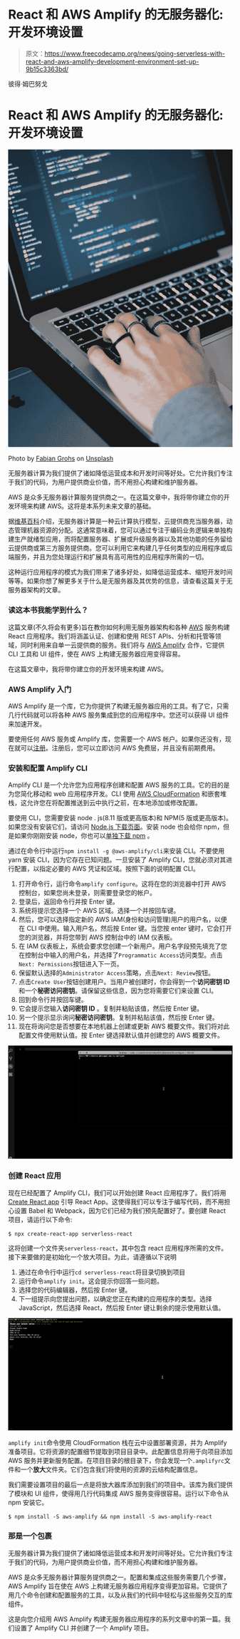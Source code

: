 # React 和 AWS Amplify 的无服务器化:开发环境设置

> 原文：<https://www.freecodecamp.org/news/going-serverless-with-react-and-aws-amplify-development-environment-set-up-9b15c3363bd/>

彼得·姆巴努戈

# React 和 AWS Amplify 的无服务器化:开发环境设置

![GmMW-DfFIiY58zpc0fPhK0vYO6RGb3fbstBc](img/fc296bf4f9d898033eaf5044a48c316b.png)

Photo by [Fabian Grohs](https://unsplash.com/@grohsfabian?utm_source=medium&utm_medium=referral) on [Unsplash](https://unsplash.com?utm_source=medium&utm_medium=referral)

无服务器计算为我们提供了诸如降低运营成本和开发时间等好处。它允许我们专注于我们的代码，为用户提供商业价值，而不用担心构建和维护服务器。

AWS 是众多无服务器计算服务提供商之一。在这篇文章中，我将带你建立你的开发环境来构建 AWS。这将是本系列未来文章的基础。

据[维基百科](https://en.wikipedia.org/wiki/Serverless_computing)介绍，无服务器计算是一种云计算执行模型，云提供商充当服务器，动态管理机器资源的分配。这通常意味着，您可以通过专注于编码业务逻辑来单独构建生产就绪型应用，而将配置服务器、扩展或升级服务器以及其他功能的任务留给云提供商或第三方服务提供商。您可以利用它来构建几乎任何类型的应用程序或后端服务，并且为您处理运行和扩展具有高可用性的应用程序所需的一切。

这种运行应用程序的模式为我们带来了诸多好处，如降低运营成本、缩短开发时间等等。如果你想了解更多关于什么是无服务器及其优势的信息，请查看这篇关于无服务器架构的文章。

### 读这本书我能学到什么？

这篇文章(不久将会有更多)旨在教你如何利用无服务器架构和各种 [AWS](https://aws.amazon.com/) 服务构建 React 应用程序。我们将涵盖认证、创建和使用 REST APIs、分析和托管等领域，同时利用来自单一云提供商的服务。我们将与 [AWS Amplify](https://aws-amplify.github.io/) 合作，它提供 CLI 工具和 UI 组件，使在 AWS 上构建无服务器应用变得容易。

在这篇文章中，我将带你建立你的开发环境来构建 AWS。

### AWS Amplify 入门

AWS Amplify 是一个库，它为你提供了构建无服务器应用的工具。有了它，只需几行代码就可以将各种 AWS 服务集成到您的应用程序中。您还可以获得 UI 组件来加速开发。

要使用任何 AWS 服务或 Amplify 库，您需要一个 AWS 帐户。如果你还没有，现在就可以[注册](https://portal.aws.amazon.com/billing/signup?redirect_url=https%3A%2F%2Faws.amazon.com%2Fregistration-confirmation)。注册后，您可以立即访问 AWS 免费层，并且没有前期费用。

### 安装和配置 Amplify CLI

Amplify CLI 是一个允许您为应用程序创建和配置 AWS 服务的工具。它的目的是为您简化移动和 web 应用程序开发。CLI 使用 [AWS CloudFormation](https://aws.amazon.com/cloudformation/) 和嵌套堆栈，这允许您在将配置推送到云中执行之前，在本地添加或修改配置。

要使用 CLI，您需要安装 node . js(8.11 版或更高版本)和 NPM(5 版或更高版本)。如果您没有安装它们，请访问 [Node.js 下载页面](https://nodejs.org/en/download/)。安装 node 也会给你 npm，但是如果你刚刚安装 node，你也可以[单独下载 npm](https://www.npmjs.com/get-npm) 。

通过在命令行中运行`npm install -g @aws-amplify/cli`来安装 CLI。不要使用 yarn 安装 CLI，因为它存在已知问题。一旦安装了 Amplify CLI，您就必须对其进行配置，以指定必要的 AWS 凭证和区域。按照下面的说明配置 CLI。

1.  打开命令行，运行命令`amplify configure`。这将在您的浏览器中打开 AWS 控制台，如果您尚未登录，则需要登录您的帐户。
2.  登录后，返回命令行并按 Enter 键。
3.  系统将提示您选择一个 AWS 区域。选择一个并按回车键。
4.  然后，您可以选择指定新的 AWS IAM(身份和访问管理)用户的用户名，以便在 CLI 中使用。输入用户名，然后按 Enter 键。当您按 enter 键时，它会打开您的浏览器，并将您带到 AWS 控制台中的 IAM 仪表板。
5.  在 IAM 仪表板上，系统会要求您创建一个新用户。用户名字段预先填充了您在控制台中输入的用户名，并选择了`Programmatic Access`访问类型。点击`Next: Permissions`按钮进入下一页。
6.  保留默认选择的`Administrator Access`策略，点击`Next: Review`按钮。
7.  点击`Create User`按钮创建用户。当用户被创建时，你会得到一个**访问密钥 ID** 和一个**秘密访问密钥**。请保留这些信息，因为您将需要它们来设置 CLI。
8.  回到命令行并按回车键。
9.  它会提示您输入**访问密钥 ID** 。复制并粘贴该值，然后按 Enter 键。
10.  另一个提示显示询问**秘密访问密钥**。复制并粘贴该值，然后按 Enter 键。
11.  现在将询问您是否想要在本地机器上创建或更新 AWS 概要文件。我们将对此配置文件使用默认值。按 Enter 键选择默认值并创建您的 AWS 概要文件。

![WQsdAH5XMIvZzw5gD2DfjVbP2EOQhtISKCe3](img/d227153ce5a51c112c1dd6f6a947a0b8.png)

### 创建 React 应用

现在已经配置了 Amplify CLI，我们可以开始创建 React 应用程序了。我们将用 [Create React app](https://github.com/facebookincubator/create-react-app) 引导 React App。这使得我们可以专注于编写代码，而不用担心设置 Babel 和 Webpack，因为它们已经为我们预先配置好了。要创建 React 项目，请运行以下命令:

```
$ npx create-react-app serverless-react
```

这将创建一个文件夹`serverless-react`，其中包含 react 应用程序所需的文件。接下来要做的是初始化一个放大项目。为此，请遵循以下说明

1.  通过在命令行中运行`cd serverless-react`将目录切换到项目
2.  运行命令`amplify init`。这会提示你回答一些问题。
3.  选择您的代码编辑器，然后按 Enter 键。
4.  下一组提示向您提出问题，以确定您正在构建的应用程序的类型。选择 JavaScript，然后选择 React，然后按 Enter 键让剩余的提示使用默认值。

![-No7PaAGFPBfb4jGZDHL5zkU5aYRKs7FwmEn](img/546885f8c1cc628ee9aa4f5d064257b4.png)

`amplify init`命令使用 CloudFormation 栈在云中设置部署资源，并为 Amplify 准备项目。它将资源的配置细节提取到项目目录中。此配置信息将用于向项目添加 AWS 服务并更新服务配置。在项目目录的根目录下，你会发现一个`.amplifyrc`文件和一个**放大**文件夹。它们包含我们将使用的资源的云结构配置信息。

我们需要设置项目的最后一点是将放大器库添加到我们的项目中。该库为我们提供了模块和 UI 组件，使得用几行代码集成 AWS 服务变得很容易。运行以下命令从 npm 安装它。

```
$ npm install -S aws-amplify && npm install -S aws-amplify-react
```

### 那是一个包裹

无服务器计算为我们提供了诸如降低运营成本和开发时间等好处。它允许我们专注于我们的代码，为用户提供商业价值，而不用担心构建和维护服务器。

AWS 是众多无服务器计算服务提供商之一。配置和集成这些服务需要几个步骤，AWS Amplify 旨在使在 AWS 上构建无服务器应用程序变得更加容易。它提供了用几个命令创建和配置服务的工具，以及从我们的代码中轻松与这些服务交互的库组件。

这是向您介绍用 AWS Amplify 构建无服务器应用程序的系列文章中的第一篇。我们设置了 Amplify CLI 并创建了一个 Amplify 项目。